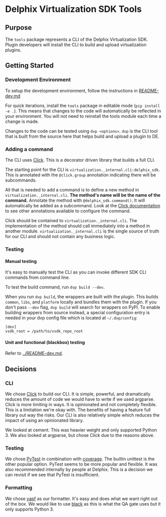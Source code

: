 # Delphix Virtualization SDK Tools

## Purpose
The `tools` package represents a CLI of the Delphix Virtualization SDK. Plugin developers will install the CLI to build
and upload virtualization plugins. 

## Getting Started

### Development Environment
To setup the development environment, follow the instructions in [README-dev.md](https://github.com/delphix/virtualization-sdk/blob/develop/README-dev.md)

For quick iterations, install the `tools` package in editable mode (`pip install -e .`). This means that changes to the
code will automatically be reflected in your environment. You will not need to reinstall the tools module each time
a change is made.

Changes to the code can be tested using `dvp <options>`. `dvp` is the CLI tool that is built from the source here that
helps build and upload a plugin to DE.

### Adding a command
The CLI uses [Click](https://click.palletsprojects.com/en/7.x/). This is a decorator driven library that builds a full
CLI.

The starting point for the CLI is `virtualization._internal.cli:delphix_sdk`. This is annotated with the `@click.group`
annotation indicating there will be subcommands.

All that is needed to add a command is to define a new method in `virtualization._internal.cli`. **The method's name
will be the name of the command.** Annotate the method with `@delphix_sdk.command()`. It will automatically be added
as a subcommand. Look at the [Click documentation](https://click.palletsprojects.com/en/7.x/) to see other annotations
available to configure the command.

Click should be contained to `virtualization._internal.cli`. The implementation of the method should call immediately
into a method in another module. `virtualization._internal.cli` is the single source of truth for our CLI and should not
contain any business logic.

### Testing

#### Manual testing
It's easy to manually test the CLI as you can invoke different SDK CLI commands from command line. 

To test the build command, run `dvp build --dev`.

When you run `dvp build`, the wrappers are built with the plugin. This builds `common`, `libs`, and `platform`
locally and bundles them with the plugin. If you don't pass `--dev` flag, `dvp build` will search for wrappers on PyPI. 
To enable building wrappers from source instead, a special configuration entry is needed in your dvp config file which
is located at `~/.dvp/config`:

```
[dev]
vsdk_root = /path/to/vsdk_repo_root
```

#### Unit and functional (blackbox) testing
Refer to [../README-dev.md](https://github.com/delphix/virtualization-sdk/blob/develop/README-dev.md). 

## Decisions

### CLI
We chose [Click](https://click.palletsprojects.com/en/7.x/) to build our CLI. It is simple, powerful, and dramatically
reduces the amount of code we would have to write if we used argparse. Click is more limiting in ways. It is opinionated
and not completely flexible. This is a limitation we're okay with. The benefits of having a feature full library out way
the risks. Our CLI is also relatively simple which reduces the impact of using an opinionated library.

We looked at cement. This was heavier weight and only supported Python 3. We also looked at argparse, but chose Click
due to the reasons above.

### Testing
We chose [PyTest](https://docs.pytest.org/en/latest/) in combination with [coverage](https://pytest-cov.readthedocs.io/en/latest/). 
The builtin unittest is the other popular option. PyTest seems to be more popular and flexible. It was also recommended
internally by people at Delphix. This is a decision we can revisit if we see that PyTest is insufficient.

### Formatting
We chose [yapf](https://github.com/google/yapf) as our formatter. It's easy and does what we want right out of the box. 
We would like to use [black](https://github.com/ambv/black) as this is what the QA gate uses but it only supports Python 3.

